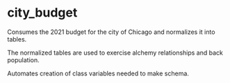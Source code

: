 # city_budget
 
 Consumes the 2021 budget for the city of Chicago and normalizes it into tables.
 
 The normalized tables are used to exercise alchemy relationships and back population. 
 
 Automates creation of class variables needed to make schema.
